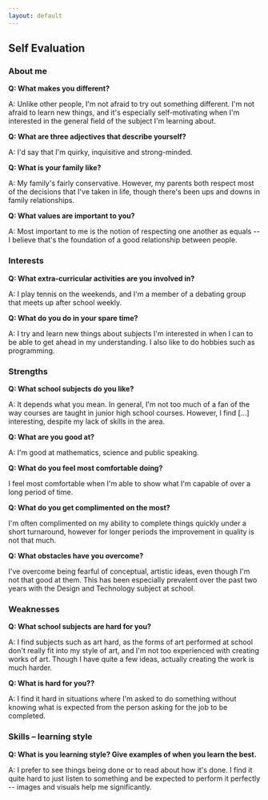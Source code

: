 ```yaml
---
layout: default
---
```


## Self Evaluation
### About me

**Q: What makes you different?**

A: Unlike other people, I'm not afraid to try out something different. I'm not afraid to learn new things, and it's especially self-motivating when I'm interested in the general field of the subject I'm learning about.

**Q: What are three adjectives that describe yourself?**

A: I'd say that I'm quirky, inquisitive and strong-minded.

**Q: What is your family like?**

A: My family's fairly conservative. However, my parents both respect most of the decisions that I've taken in life, though there's been ups and downs in family relationships.

**Q: What values are important to you?**

A: Most important to me is the notion of respecting one another as equals -- I believe that's the foundation of a good relationship between people.

### Interests

**Q: What extra-curricular activities are you involved in?**

A: I play tennis on the weekends, and I'm a member of a debating group that meets up after school weekly.

**Q: What do you do in your spare time?**

A: I try and learn new things about subjects I'm interested in when I can to be able to get ahead in my understanding. I also like to do hobbies such as programming.

### Strengths

**Q: What school subjects do you like?**

A: It depends what you mean. In general, I'm not too much of a fan of the way courses are taught in junior high school courses. However, I find [...] interesting, despite my lack of skills in the area.

**Q: What are you good at?**

A: I'm good at mathematics, science and public speaking.

**Q: What do you feel most comfortable doing?**

I feel most comfortable when I'm able to show what I'm capable of over a long period of time.

**Q: What do you get complimented on the most?**

I'm often complimented on my ability to complete things quickly under a short turnaround, however for longer periods the improvement in quality is not that much.

**Q: What obstacles have you overcome?**

I've overcome being fearful of conceptual, artistic ideas, even though I'm not that good at them. This has been especially prevalent over the past two years with the Design and Technology subject at school.

### Weaknesses

**Q: What school subjects are hard for you?**

A: I find subjects such as art hard, as the forms of art performed at school don't really fit into my style of art, and I'm not too experienced with creating works of art. Though I have quite a few ideas, actually creating the work is much harder.

**Q: What is hard for you??**

A: I find it hard in situations where I'm asked to do something without knowing what is expected from the person asking for the job to be completed.

### Skills – learning style

**Q: What is you learning style? Give examples of when you learn the best.**

A: I prefer to see things being done or to read about how it's done. I find it quite hard to just listen to something and be expected to perform it perfectly -- images and visuals help me significantly.


<!--

Accomplishments
What accomplishments am I most proud of?
What have I learned from my accomplishments?
Experiences
What experiences do I have that will help with a job?
Goals
What kind of short-term goals (after high school) do I have?
What kind of long-term goals (10 years) do I have?
What are my career goals?
How do I set goals?
How do I monitor goals?
-->
